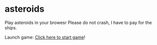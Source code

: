 # asteroids
Play asteroids in your browesr
Please do not crash, I have to pay for the ships.

Launch game:
[Click here to start game](https://3kh0.github.io/asteroids/)!
